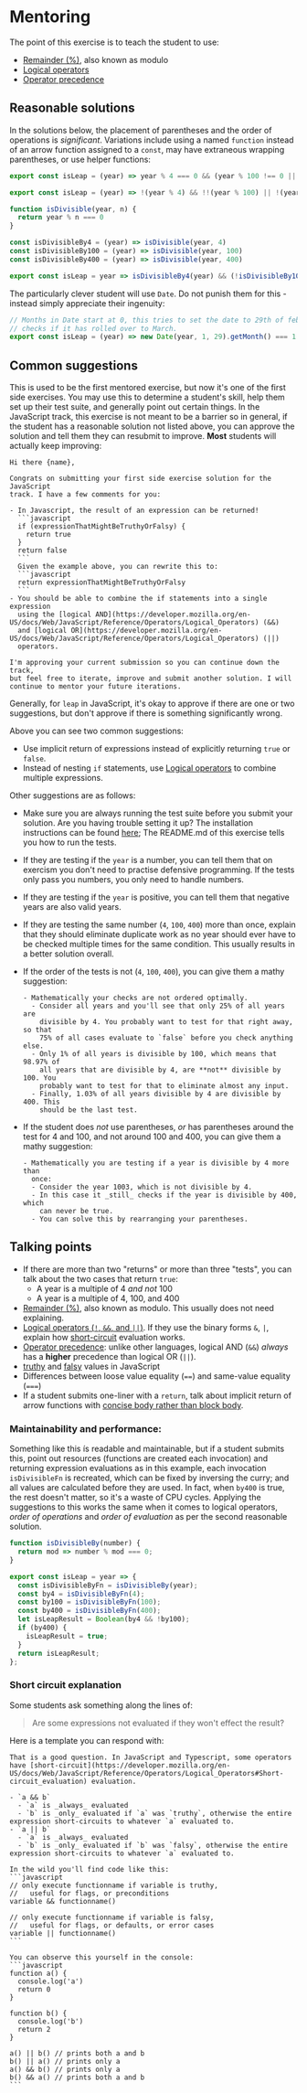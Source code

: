 # Mentoring

The point of this exercise is to teach the student to use:
- [Remainder (%)](https://developer.mozilla.org/en-US/docs/Web/JavaScript/Reference/Operators/Arithmetic_Operators#Remainder_()), also known as modulo
- [Logical operators](https://developer.mozilla.org/en-US/docs/Web/JavaScript/Reference/Operators/Logical_Operators)
- [Operator precedence](https://developer.mozilla.org/en-US/docs/Web/JavaScript/Reference/Operators/Operator_Precedence)

## Reasonable solutions

In the solutions below, the placement of parentheses and the order of operations is _significant_. Variations include
using a named `function` instead of an arrow function assigned to a `const`, may have extraneous wrapping parentheses,
or use helper functions:

```javascript
export const isLeap = (year) => year % 4 === 0 && (year % 100 !== 0 || year % 400 === 0);
```

```javascript
export const isLeap = (year) => !(year % 4) && !!(year % 100) || !(year % 400);
```

```javascript
function isDivisible(year, n) {
  return year % n === 0
}

const isDivisibleBy4 = (year) => isDivisible(year, 4)
const isDivisibleBy100 = (year) => isDivisible(year, 100)
const isDivisibleBy400 = (year) => isDivisible(year, 400)

export const isLeap = year => isDivisibleBy4(year) && (!isDivisibleBy100(year) || isDivisibleBy400(year))
```

The particularly clever student will use `Date`. Do not punish them for this - instead simply appreciate their ingenuity:
```javascript
// Months in Date start at 0, this tries to set the date to 29th of february and
// checks if it has rolled over to March.
export const isLeap = (year) => new Date(year, 1, 29).getMonth() === 1
```

## Common suggestions

This is used to be the first mentored exercise, but now it's one of the first side exercises. You may use this to
determine a student's skill, help them set up their test suite, and generally point out certain things. In the
JavaScript track, this exercise is not meant to be a barrier so in general, if the student has a reasonable solution not
listed above, you can approve the solution and tell them they can resubmit to improve. **Most** students will actually
keep improving:


    Hi there {name},

    Congrats on submitting your first side exercise solution for the JavaScript
    track. I have a few comments for you:

    - In Javascript, the result of an expression can be returned!
      ```javascript
      if (expressionThatMightBeTruthyOrFalsy) {
        return true
      }
      return false
      ```
      Given the example above, you can rewrite this to:
      ```javascript
      return expressionThatMightBeTruthyOrFalsy
      ```
    - You should be able to combine the if statements into a single expression
      using the [logical AND](https://developer.mozilla.org/en-US/docs/Web/JavaScript/Reference/Operators/Logical_Operators) (&&)
      and [logical OR](https://developer.mozilla.org/en-US/docs/Web/JavaScript/Reference/Operators/Logical_Operators) (||)
      operators.

    I'm approving your current submission so you can continue down the track,
    but feel free to iterate, improve and submit another solution. I will
    continue to mentor your future iterations.


Generally, for `leap` in JavaScript, it's okay to approve if there are one or two suggestions, but don't approve if
there is something significantly wrong.

Above you can see two common suggestions:
- Use implicit return of expressions instead of explicitly returning `true` or `false`.
- Instead of nesting `if` statements, use [Logical operators](https://developer.mozilla.org/en-US/docs/Web/JavaScript/Reference/Operators/Logical_Operators)
  to combine multiple expressions.

Other suggestions are as follows:
- Make sure you are always running the test suite before you submit your solution. Are you having trouble setting it up?
  The installation instructions can be found [here](https://exercism.io/tracks/javascript/installation); The README.md
  of this exercise tells you how to run the tests.
- If they are testing if the `year` is a number, you can tell them that on exercism you don't need to practise defensive
  programming. If the tests only pass you numbers, you only need to handle numbers.
- If they are testing if the `year` is positive, you can tell them that negative years are also valid years.
- If they are testing the same number (`4`, `100`, `400`) more than once, explain that they should eliminate duplicate
  work as no year should ever have to be checked multiple times for the same condition. This usually results in a better
  solution overall.
- If the order of the tests is not (`4`, `100`, `400`), you can give them a mathy suggestion:

      - Mathematically your checks are not ordered optimally.
        - Consider all years and you'll see that only 25% of all years are
          divisible by 4. You probably want to test for that right away, so that
          75% of all cases evaluate to `false` before you check anything else.
        - Only 1% of all years is divisible by 100, which means that 98.97% of
          all years that are divisible by 4, are **not** divisible by 100. You
          probably want to test for that to eliminate almost any input.
        - Finally, 1.03% of all years divisible by 4 are divisible by 400. This
          should be the last test.

- If the student does _not_ use parentheses, _or_ has parentheses around the test for 4 and 100, and not around 100 and
  400, you can give them a mathy suggestion:

      - Mathematically you are testing if a year is divisible by 4 more than
        once:
        - Consider the year 1003, which is not divisible by 4.
        - In this case it _still_ checks if the year is divisible by 400, which
          can never be true.
        - You can solve this by rearranging your parentheses.

## Talking points
- If there are more than two "returns" or more than three "tests", you can talk about the two cases that return `true`:
  - A year is a multiple of 4 *and not* 100
  - A year is a multiple of 4, 100, and 400
- [Remainder (%)](https://developer.mozilla.org/en-US/docs/Web/JavaScript/Reference/Operators/Arithmetic_Operators#Remainder_()), also known as modulo. This usually does not need explaining.
- [Logical operators (`!`, `&&`, and `||`)](https://developer.mozilla.org/en-US/docs/Web/JavaScript/Reference/Operators/Logical_Operators). If they use the binary forms `&`, `|`, explain how [short-circuit](https://developer.mozilla.org/en-US/docs/Web/JavaScript/Reference/Operators/Logical_Operators#Short-circuit_evaluation) evaluation works.
- [Operator precedence](https://developer.mozilla.org/en-US/docs/Web/JavaScript/Reference/Operators/Operator_Precedence): unlike other languages, logical AND (`&&`) _always_ has a **higher** precedence than logical OR (`||`).
- [truthy](https://developer.mozilla.org/en-US/docs/Glossary/Truthy) and [falsy](https://developer.mozilla.org/en-US/docs/Glossary/Falsy) values in JavaScript
- Differences between loose value equality (`==`) and same-value equality (`===`)
- If a student submits one-liner with a `return`, talk about implicit return of arrow functions with
  [concise body rather than block body](https://developer.mozilla.org/en-US/docs/Web/JavaScript/Reference/Functions/Arrow_functions#Function_body).

### Maintainability and performance:
Something like this ís readable and maintainable, but if a student submits this, point out resources (functions are created each invocation) and returning expression evaluations as in this example, each invocation `isDivisibleFn` is recreated, which can be fixed by inversing the curry; and all values are calculated before they are used. In fact, when `by400` is true, the rest doesn't matter, so it's a waste of CPU cycles. Applying the suggestions to this works the same when it comes to logical operators, _order of operations_ and _order of evaluation_ as per the second reasonable solution.

```javascript
function isDivisibleBy(number) {
  return mod => number % mod === 0;
}

export const isLeap = year => {
  const isDivisibleByFn = isDivisibleBy(year);
  const by4 = isDivisibleByFn(4);
  const by100 = isDivisibleByFn(100);
  const by400 = isDivisibleByFn(400);
  let isLeapResult = Boolean(by4 && !by100);
  if (by400) {
    isLeapResult = true;
  }
  return isLeapResult;
};
```

### Short circuit explanation
Some students ask something along the lines of:

> Are some expressions not evaluated if they won't effect the result?


Here is a template you can respond with:

    That is a good question. In JavaScript and Typescript, some operators have [short-circuit](https://developer.mozilla.org/en-US/docs/Web/JavaScript/Reference/Operators/Logical_Operators#Short-circuit_evaluation) evaluation.

    - `a && b`
      - `a` is _always_ evaluated
      - `b` is _only_ evaluated if `a` was `truthy`, otherwise the entire expression short-circuits to whatever `a` evaluated to.
    - `a || b`
      - `a` is _always_ evaluated
      - `b` is _only_ evaluated if `b` was `falsy`, otherwise the entire expression short-circuits to whatever `a` evaluated to.

    In the wild you'll find code like this:
    ```javascript
    // only execute functionname if variable is truthy,
    //   useful for flags, or preconditions
    variable && functionname()

    // only execute functionname if variable is falsy,
    //   useful for flags, or defaults, or error cases
    variable || functionname()
    ```

    You can observe this yourself in the console:
    ```javascript
    function a() {
      console.log('a')
      return 0
    }

    function b() {
      console.log('b')
      return 2
    }

    a() || b() // prints both a and b
    b() || a() // prints only a
    a() && b() // prints only a
    b() && a() // prints both a and b
    ```
